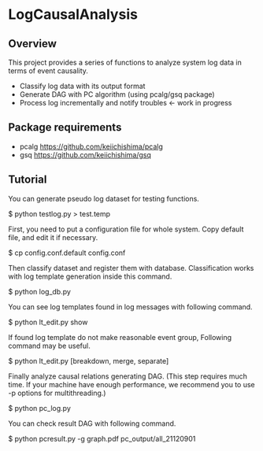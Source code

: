 # LogCausalAnalysis

## Overview

This project provides a series of functions to analyze 
system log data in terms of event causality.

* Classify log data with its output format
* Generate DAG with PC algorithm (using pcalg/gsq package)
* Process log incrementally and notify troubles <- work in progress

## Package requirements

* pcalg https://github.com/keiichishima/pcalg
* gsq https://github.com/keiichishima/gsq

## Tutorial

You can generate pseudo log dataset for testing functions.

$ python testlog.py > test.temp

First, you need to put a configuration file for whole system.
Copy default file, and edit it if necessary.

$ cp config.conf.default config.conf

Then classify dataset and register them with database.
Classification works with log template generation inside this command.

$ python log_db.py

You can see log templates found in log messages with following command.

$ python lt_edit.py show

If found log template do not make reasonable event group,
Following command may be useful.

$ python lt_edit.py [breakdown, merge, separate]

Finally analyze causal relations generating DAG.
(This step requires much time. If your machine have enough performance,
we recommend you to use -p options for multithreading.)

$ python pc_log.py

You can check result DAG with following command.

$ python pcresult.py -g graph.pdf pc_output/all_21120901


